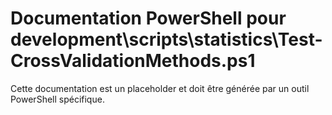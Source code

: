 # Documentation PowerShell pour development\scripts\statistics\Test-CrossValidationMethods.ps1

Cette documentation est un placeholder et doit être générée par un outil PowerShell spécifique.
